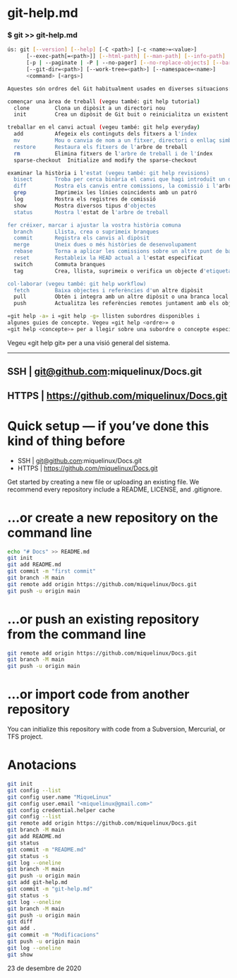 # git-help.md

### $ git >> git-help.md

```bash
ús: git [--version] [--help] [-C <path>] [-c <name>=<value>]
      [--exec-path[=<path>]] [--html-path] [--man-path] [--info-path]
      [-p | --paginate | -P | --no-pager] [--no-replace-objects] [--bare]
      [--git-dir=<path>] [--work-tree=<path>] [--namespace=<name>]
      <command> [<args>]

Aquestes són ordres del Git habitualment usades en diverses situacions:

començar una àrea de treball (vegeu també: git help tutorial)
  clone        Clona un dipòsit a un directori nou
  init         Crea un dipòsit de Git buit o reinicialitza un existent

treballar en el canvi actual (vegeu també: git help everyday)
  add          Afegeix els continguts dels fitxers a l'índex
  mv           Mou o canvia de nom a un fitxer, directori o enllaç simbòlic
  restore      Restaura els fitxers de l'arbre de treball
  rm           Elimina fitxers de l'arbre de treball i de l'índex
  sparse-checkout  Initialize and modify the sparse-checkout

examinar la història i l'estat (vegeu també: git help revisions)
  bisect       Troba per cerca binària el canvi que hagi introduït un defecte
  diff         Mostra els canvis entre comissions, la comissió i l'arbre de treball, etc
  grep         Imprimeix les línies coincidents amb un patró
  log          Mostra els registres de comissió
  show         Mostra diversos tipus d'objectes
  status       Mostra l'estat de l'arbre de treball

fer créixer, marcar i ajustar la vostra història comuna
  branch       Llista, crea o suprimeix branques
  commit       Registra els canvis al dipòsit
  merge        Uneix dues o més històries de desenvolupament
  rebase       Torna a aplicar les comissions sobre un altre punt de basament
  reset        Restableix la HEAD actual a l'estat especificat
  switch       Commuta branques
  tag          Crea, llista, suprimeix o verifica un objecte d'etiqueta signat amb GPG

col·laborar (vegeu també: git help workflow)
  fetch        Baixa objectes i referències d'un altre dipòsit
  pull         Obtén i integra amb un altre dipòsit o una branca local
  push         Actualitza les referències remotes juntament amb els objectes associats

«git help -a» i «git help -g» llisten subordres disponibles i
algunes guies de concepte. Vegeu «git help <ordre>» o
«git help <concepte>» per a llegir sobre una subordre o concepte específic.
```

Vegeu «git help git» per a una visió general del sistema.

---


## SSH | git@github.com:miquelinux/Docs.git
## HTTPS | https://github.com/miquelinux/Docs.git


# Quick setup — if you’ve done this kind of thing before

* SSH | git@github.com:miquelinux/Docs.git
* HTTPS | https://github.com/miquelinux/Docs.git

Get started by creating a new file or uploading an existing file. We recommend every repository include a README, LICENSE, and .gitignore.


# …or create a new repository on the command line

```bash
echo "# Docs" >> README.md
git init
git add README.md
git commit -m "first commit"
git branch -M main
git remote add origin https://github.com/miquelinux/Docs.git
git push -u origin main
```

# …or push an existing repository from the command line

```bash
git remote add origin https://github.com/miquelinux/Docs.git
git branch -M main
git push -u origin main
```

# …or import code from another repository

You can initialize this repository with code from a Subversion, Mercurial, or TFS project.


# Anotacions

```bash
git init
git config --list
git config user.name "MiqueLinux"
git config user.email "<miquelinux@gmail.com>"
git config credential.helper cache
git config --list
git remote add origin https://github.com/miquelinux/Docs.git
git branch -M main
git add README.md
git status
git commit -m "README.md"
git status -s
git log --oneline
git branch -M main
git push -u origin main
git add git-help.md
git commit -m "git-help.md"
git status -s
git log --oneline
git branch -M main
git push -u origin main
git diff
git add .
git commit -m "Modificacions"
git push -u origin main
git log --oneline
git show
```

23 de desembre de 2020

